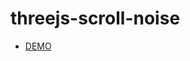 # threejs-scroll-noise
* <a href="https://hisamikurita.github.io/threejs-scroll-noise/dist/">DEMO</a>
